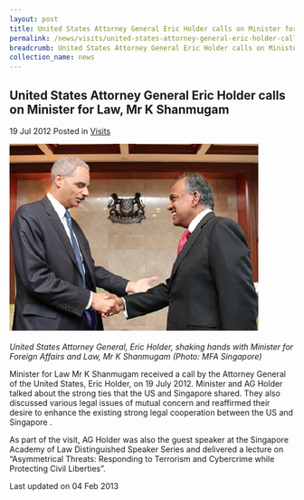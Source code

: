 ```yaml
---
layout: post
title: United States Attorney General Eric Holder calls on Minister for Law, Mr K Shanmugam
permalink: /news/visits/united-states-attorney-general-eric-holder-calls-on-minister-for-law-mr-k-shanmugam/
breadcrumb: United States Attorney General Eric Holder calls on Minister for Law, Mr K Shanmugam
collection_name: news
---
```


United States Attorney General Eric Holder calls on Minister for Law, Mr K Shanmugam
---

19 Jul 2012 Posted in [Visits](/news/visits/)

<div class="image"><img src="/images/190712-us-ag-eric-holder-and-min.jpg/"></div><br>
<i>United States Attorney General, Eric Holder, shaking hands with Minister for Foreign Affairs and Law, Mr K Shanmugam (Photo: MFA Singapore)</i>

Minister for Law Mr K Shanmugam received a call by the Attorney General of the United States, Eric Holder, on 19 July 2012.  Minister and AG Holder talked about the strong ties that the US and Singapore shared. They also discussed various legal issues of mutual concern and reaffirmed their desire to enhance the existing strong legal cooperation between the US and Singapore .

As part of the visit, AG Holder was also the guest speaker at the Singapore Academy of Law Distinguished Speaker Series and delivered a lecture on “Asymmetrical Threats: Responding to Terrorism and Cybercrime while Protecting Civil Liberties”.

<p class="right-side-updated">Last updated on 04 Feb 2013</p>
